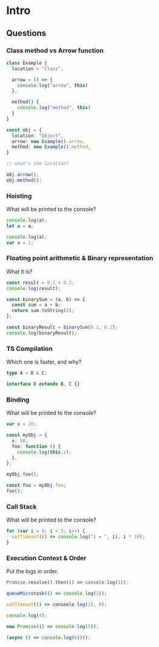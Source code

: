 # Intro

## Questions

### Class method vs Arrow function

```typescript
class Example {
  location = "Class",

  arrow = () => {
    console.log("arrow", this)
  },

  method() {
    console.log("method", this)
  }
}

const obj = {
  location: "Object",
  arrow: new Example().arrow,
  method: new Example().method,
}

// what's the location?

obj.arrow();
obj.method();

```

### Hoisting

What will be printed to the console?

```typescript
console.log(a);
let a = a;

console.log(a);
var a = 1;
```

### Floating point arithmetic & Binary representation

What it is?

```typescript
const result = 0.1 + 0.2;
console.log(result);
```

```typescript
const binarySum = (a, b) => {
  const sum = a + b;
  return sum.toString(2);
};

const binaryResult = binarySum(0.1, 0.2);
console.log(binaryResult);
```

### TS Compilation

Which one is faster, and why?

```typescript
type A = B & C;

interface D extends B, C {}
```

### Binding

What will be printed to the console?

```typescript
var x = 20;

const myObj = {
  x: 50,
  foo: function () {
    console.log(this.x);
  },
};

myObj.foo();

const foo = myObj.foo;
foo();
```

### Call Stack

What will be printed to the console?

```typescript
for (var i = 0; i < 5; i++) {
  setTimeout(() => console.log("i = ", i), i * 10);
}
```

### Execution Context & Order

Put the logs in order.

```typescript
Promise.resolve().then(() => console.log(1));

queueMicrotask(() => console.log(2));

setTimeout(() => consoele.log(3), 0);

console.log(4);

new Promise(() => console.log(5));

(async () => console.log(6))();
```
